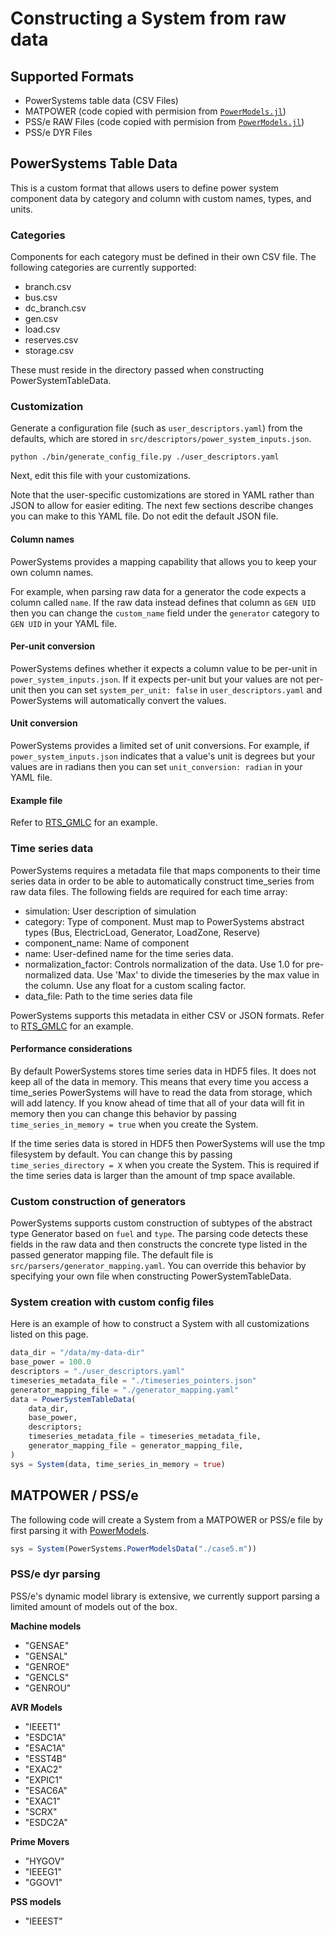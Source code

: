 # Constructing a System from raw data

## Supported Formats
- PowerSystems table data (CSV Files)
- MATPOWER (code copied with permision from [`PowerModels.jl`](https://github.com/lanl-ansi/PowerModels.jl))
- PSS/e RAW Files (code copied with permision from [`PowerModels.jl`](https://github.com/lanl-ansi/PowerModels.jl))
- PSS/e DYR Files


## PowerSystems Table Data
This is a custom format that allows users to define power system component data
by category and column with custom names, types, and units.

### Categories
Components for each category must be defined in their own CSV file. The
following categories are currently supported:

- branch.csv
- bus.csv
- dc_branch.csv
- gen.csv
- load.csv
- reserves.csv
- storage.csv

These must reside in the directory passed when constructing PowerSystemTableData.

### Customization
Generate a configuration file (such as `user_descriptors.yaml`) from the
defaults, which are stored in `src/descriptors/power_system_inputs.json`.

```
python ./bin/generate_config_file.py ./user_descriptors.yaml
```

Next, edit this file with your customizations.

Note that the user-specific customizations are stored in YAML rather than JSON
to allow for easier editing. The next few sections describe changes you can
make to this YAML file.  Do not edit the default JSON file.


#### Column names
PowerSystems provides a mapping capability that allows you to keep your own
column names.

For example, when parsing raw data for a generator the code expects a column
called `name`. If the raw data instead defines that column as `GEN UID` then
you can change the `custom_name` field under the `generator` category to
`GEN UID` in your YAML file.

#### Per-unit conversion
PowerSystems defines whether it expects a column value to be per-unit in
`power_system_inputs.json`. If it expects per-unit but your values are not
per-unit then you can set `system_per_unit: false` in `user_descriptors.yaml`
and PowerSystems will automatically convert the values.

#### Unit conversion
PowerSystems provides a limited set of unit conversions. For example, if
`power_system_inputs.json` indicates that a value's unit is degrees but
your values are in radians then you can set `unit_conversion: radian` in
your YAML file.

#### Example file
Refer to
[RTS_GMLC](https://github.com/GridMod/RTS-GMLC/blob/master/RTS_Data/FormattedData/SIIP/user_descriptors.yaml)
for an example.


### Time series data
PowerSystems requires a metadata file that maps components to their time series
data in order to be able to automatically construct time_series from raw data
files. The following fields are required for each time array:

* simulation:  User description of simulation
* category:  Type of component. Must map to PowerSystems abstract types (Bus,
  ElectricLoad, Generator, LoadZone, Reserve)
* component_name:  Name of component
* name:  User-defined name for the time series data.
* normalization_factor:  Controls normalization of the data. Use 1.0 for
  pre-normalized data. Use 'Max' to divide the timeseries by the max value in the
  column. Use any float for a custom scaling factor.
* data_file:  Path to the time series data file

PowerSystems supports this metadata in either CSV or JSON formats. Refer to
[RTS_GMLC](https://github.com/GridMod/RTS-GMLC/blob/master/RTS_Data/FormattedData/SIIP/timeseries_pointers.json)
for an example.

#### Performance considerations

By default PowerSystems stores time series data in HDF5 files. It does not keep
all of the data in memory. This means that every time you access a time_series
PowerSystems will have to read the data from storage, which will add latency. If
you know ahead of time that all of your data will fit in memory then you can
change this behavior by passing `time_series_in_memory = true` when you create
the System.

If the time series data is stored in HDF5 then PowerSystems will use the tmp filesystem by
default. You can change this by passing `time_series_directory = X` when you create the
System. This is required if the time series data is larger than the amount of tmp space
available.


### Custom construction of generators

PowerSystems supports custom construction of subtypes of the abstract type Generator based
on `fuel` and `type`. The parsing code detects these fields in the raw data and then
constructs the concrete type listed in the passed generator mapping file. The default file
is `src/parsers/generator_mapping.yaml`. You can override this behavior by specifying your
own file when constructing PowerSystemTableData.

### System creation with custom config files

Here is an example of how to construct a System with all customizations listed on this page.

```julia
data_dir = "/data/my-data-dir"
base_power = 100.0
descriptors = "./user_descriptors.yaml"
timeseries_metadata_file = "./timeseries_pointers.json"
generator_mapping_file = "./generator_mapping.yaml"
data = PowerSystemTableData(
    data_dir,
    base_power,
    descriptors;
    timeseries_metadata_file = timeseries_metadata_file,
    generator_mapping_file = generator_mapping_file,
)
sys = System(data, time_series_in_memory = true)
```

## MATPOWER / PSS/e

The following code will create a System from a MATPOWER or PSS/e file by first
parsing it with [PowerModels](https://github.com/lanl-ansi/PowerModels.jl).

```julia
sys = System(PowerSystems.PowerModelsData("./case5.m"))
```

### PSS/e dyr parsing

PSS/e's dynamic model library is extensive, we currently support parsing a limited amount of models out of the box.

**Machine models**

- "GENSAE"
- "GENSAL"
- "GENROE"
- "GENCLS"
- "GENROU"

**AVR Models**

- "IEEET1"
- "ESDC1A"
- "ESAC1A"
- "ESST4B"
- "EXAC2"
- "EXPIC1"
- "ESAC6A"
- "EXAC1"
- "SCRX"
- "ESDC2A"

**Prime Movers**

- "HYGOV"
- "IEEEG1"
- "GGOV1"

**PSS models**

- "IEEEST"
